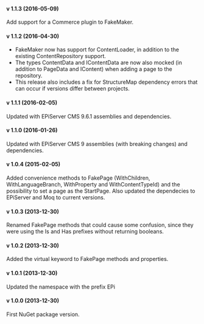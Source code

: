 #### v 1.1.3 (2016-05-09)
Add support for a Commerce plugin to FakeMaker.

#### v 1.1.2 (2016-04-30)

* FakeMaker now has support for ContentLoader, in addition to the existing ContentRepository support.
* The types ContentData and IContentData are now also mocked (in addition to PageData and IContent) when adding a page to the repository.
* This release also includes a fix for StructureMap dependency errors that can occur if versions differ between projects.

#### v 1.1.1 (2016-02-05)
Updated with EPiServer CMS 9.6.1 assemblies and dependencies.

#### v 1.1.0 (2016-01-26)
Updated with EPiServer CMS 9 assemblies (with breaking changes) and dependencies.

#### v 1.0.4 (2015-02-05)
Added convenience methods to FakePage (WithChildren, WithLanguageBranch, WithProperty and WithContentTypeId) and the possibility to set a page as the StartPage. Also updated the dependecies to EPiServer and Moq to current versions.

#### v 1.0.3 (2013-12-30)
Renamed FakePage methods that could cause some confusion, since they were using the Is and Has prefixes without returning booleans.

#### v 1.0.2 (2013-12-30)
Added the virtual keyword to FakePage methods and properties.

#### v 1.0.1 (2013-12-30)
Updated the namespace with the prefix EPi

#### v 1.0.0 (2013-12-30)
First NuGet package version.
